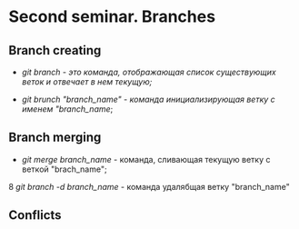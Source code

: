 # Second seminar. Branches  

## Branch creating

* *git branch - это команда, отображающая список существующих веток и отвечает в нем текущую;*

* *git brunch "branch_name" - команда инициализирующая ветку с именем "branch_name*;

## Branch merging

* *git merge branch_name* - команда, сливающая текущую ветку с веткой "brach_name";

8 *git branch -d branch_name* - команда удалябщая ветку "branch_name"

## Conflicts